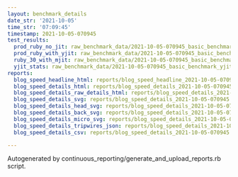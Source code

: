 ```yaml
---
layout: benchmark_details
date_str: '2021-10-05'
time_str: '07:09:45'
timestamp: 2021-10-05-070945
test_results:
  prod_ruby_no_jit: raw_benchmark_data/2021-10-05-070945_basic_benchmark_prod_ruby_no_jit.json
  prod_ruby_with_yjit: raw_benchmark_data/2021-10-05-070945_basic_benchmark_prod_ruby_with_yjit.json
  ruby_30_with_mjit: raw_benchmark_data/2021-10-05-070945_basic_benchmark_ruby_30_with_mjit.json
  yjit_stats: raw_benchmark_data/2021-10-05-070945_basic_benchmark_yjit_stats.json
reports:
  blog_speed_headline_html: reports/blog_speed_headline_2021-10-05-070945.html
  blog_speed_details_html: reports/blog_speed_details_2021-10-05-070945.html
  blog_speed_details_raw_details_html: reports/blog_speed_details_2021-10-05-070945.raw_details.html
  blog_speed_details_svg: reports/blog_speed_details_2021-10-05-070945.svg
  blog_speed_details_head_svg: reports/blog_speed_details_2021-10-05-070945.head.svg
  blog_speed_details_back_svg: reports/blog_speed_details_2021-10-05-070945.back.svg
  blog_speed_details_micro_svg: reports/blog_speed_details_2021-10-05-070945.micro.svg
  blog_speed_details_tripwires_json: reports/blog_speed_details_2021-10-05-070945.tripwires.json
  blog_speed_details_csv: reports/blog_speed_details_2021-10-05-070945.csv

---
```

Autogenerated by continuous_reporting/generate_and_upload_reports.rb script.
